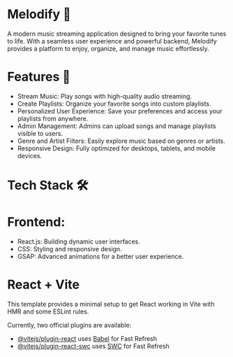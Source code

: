 
# Melodify 🎵
A modern music streaming application designed to bring your favorite tunes to life. With a seamless user experience and powerful backend, Melodify provides a platform to enjoy, organize, and manage music effortlessly.

# Features 🚀
- Stream Music: Play songs with high-quality audio streaming.  
- Create Playlists: Organize your favorite songs into custom playlists.  
- Personalized User Experience: Save your preferences and access your playlists from anywhere.  
- Admin Management: Admins can upload songs and manage playlists visible to users.  
- Genre and Artist Filters: Easily explore music based on genres or artists.  
- Responsive Design: Fully optimized for desktops, tablets, and mobile devices.  

# Tech Stack 🛠
# Frontend:
- React.js: Building dynamic user interfaces.  
- CSS: Styling and responsive design.  
- GSAP: Advanced animations for a better user experience.  

# React + Vite

This template provides a minimal setup to get React working in Vite with HMR and some ESLint rules.

Currently, two official plugins are available:

- [@vitejs/plugin-react](https://github.com/vitejs/vite-plugin-react/blob/main/packages/plugin-react/README.md) uses [Babel](https://babeljs.io/) for Fast Refresh
- [@vitejs/plugin-react-swc](https://github.com/vitejs/vite-plugin-react-swc) uses [SWC](https://swc.rs/) for Fast Refresh
